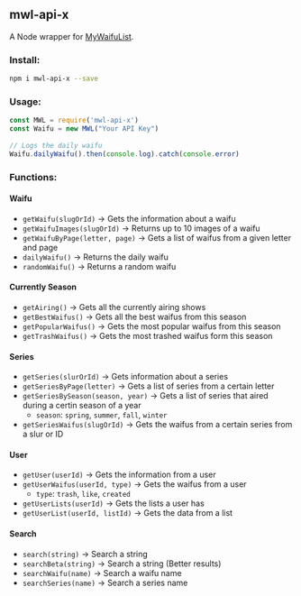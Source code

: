 ## mwl-api-x

A Node wrapper for [MyWaifuList](https://mywaifulist.moe/).

### Install:

```bash  
npm i mwl-api-x --save  
```  

### Usage:

```javascript  
const MWL = require('mwl-api-x')  
const Waifu = new MWL("Your API Key")  
  
// Logs the daily waifu  
Waifu.dailyWaifu().then(console.log).catch(console.error)  
```  

### Functions:

#### Waifu

- `getWaifu(slugOrId)` → Gets the information about a waifu
- `getWaifuImages(slugOrId)` → Returns up to 10 images of a waifu
- `getWaifuByPage(letter, page)` → Gets a list of waifus from a given letter and page
- `dailyWaifu()` → Returns the daily waifu
- `randomWaifu()` → Returns a random waifu

#### Currently Season

- `getAiring()` → Gets all the currently airing shows
- `getBestWaifus()` → Gets all the best waifus from this season
- `getPopularWaifus()` → Gets the most popular waifus from this season
- `getTrashWaifus()` → Gets the most trashed waifus form this season

#### Series

- `getSeries(slurOrId)` → Gets information about a series
- `getSeriesByPage(letter)` → Gets a list of series from a certain letter
- `getSeriesBySeason(season, year)` → Gets a list of series that aired during a certin season of a year
    - `season`: `spring`, `summer`, `fall`, `winter`
- `getSeriesWaifus(slugOrId)` → Gets the waifus from a certain series from a slur or ID

#### User

- `getUser(userId)` → Gets the information from a user
- `getUserWaifus(userId, type)` → Gets the waifus from a user
    - `type`: `trash`, `like`, `created`
- `getUserLists(userId)` → Gets the lists a user has
- `getUserList(userId, listId)` → Gets the data from a list

#### Search

- `search(string)` → Search a string
- `searchBeta(string)` → Search a string (Better results)
- `searchWaifu(name)` → Search a waifu name
- `searchSeries(name)` → Search a series name
